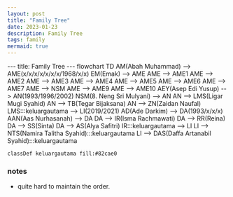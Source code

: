 ```yaml
---
layout: post
title: "Family Tree"
date: 2023-01-23
description: Family Tree
tags: family
mermaid: true
---
```


<div class="mermaid">
---
title: Family Tree
---
flowchart TD
    AM(Abah Muhammad) --> AME(x/x/x/x/x/x/x/1968/x/x)
    EM(Emak) --> AME
    AME --> AME1
    AME --> AME2
    AME --> AME3
    AME --> AME4
    AME --> AME5
    AME --> AME6
    AME --> AME7
    AME --> NSM
    AME --> AME9
    AME --> AME10
    AEY(Asep Edi Yusup) --> AN(1993/1996/2002)
    NSM(8. Neng Sri Mulyani) --> AN
    AN --> LMS(Ligar Mugi Syahid)
    AN --> TB(Tegar Bijaksana)
    AN --> ZN(Zaidan Naufal)
    LMS:::keluargautama --> LI(2019/2021)
    AD(Ade Darkim) --> DA(1993/x/x/x)
    AAN(Aas Nurhasanah) --> DA
    DA --> IR(Isma Rachmawati)
    DA --> RR(Reina)
    DA --> SS(Sinta)
    DA --> AS(Alya Safitri)
    IR:::keluargautama --> LI
    LI --> NTS(Namira Talitha Syahid):::keluargautama
    LI --> DAS(Daffa Artanabil Syahid):::keluargautama

    classDef keluargautama fill:#82cae0
</div>



### notes
* quite hard to maintain the order.